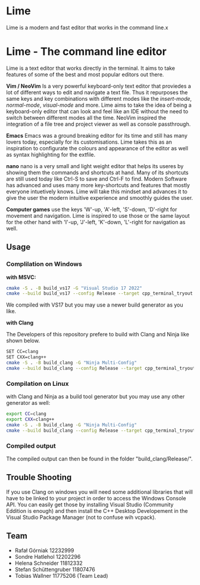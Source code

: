 # Lime
Lime is a modern and fast editor that works in the command line.x

# Lime - The command line editor

Lime is a text editor that works directly in the terminal. It aims to take features of some of the best and most popular editors out there.  

 **Vim / NeoVim** Is a very powerful keyboard-only text editor that proviedes a lot of different ways to edit and navigate a text file. Thus it repurposes the same keys and key combinations with different modes like the *insert-mode*, *normal-mode*, *visual-mode* and more. Lime aims to take the idea of being a keyboard-only editor that can look and feel like an IDE without the need to switch between different modes all the time. NeoVim inspired the integration of a file tree and project viewer as well as console passthrough. 
 
 **Emacs** Emacs was a ground breaking editor for its time and still has many lovers today, especially for its customisations. Lime takes this as an inspiration to configurate the colours and appearance of the editor as well as syntax highlighting for the extfile. 
 
 **nano** nano is a very small and light weight editor that helps its useres by showing them the commands and shortcuts at hand. Many of its shortcuts are still used today like Ctrl-S to save and Ctrl-F to find. Modern Software has advanced and uses many more key-shortcuts and features that mostly everyone intuetively knows. Lime will take this mindset and advances it to give the user the modern intuitive experience and smoothly guides the user.  
 
 **Computer games** use the keys 'W'-up, 'A'-left, 'S'-down, 'D'-right for movement and navigation. Lime is inspired to use those or the same layout for the other hand with 'I'-up, 'J'-left, 'K'-down, 'L'-right for navigation as well.

## Usage

### Complilation on Windows

**with MSVC:**
```bash
cmake -S . -B build_vs17 -G "Visual Studio 17 2022"  
cmake --build build_vs17 --config Release --target cpp_terminal_tryout
```
We compiled with VS17 but you may use a newer build generator as you like.

**with Clang**


The Developers of this repository prefere to build with Clang and Ninja like shown below.
```bash
SET CC=clang
SET CXX=clang++
cmake -S . -B build_clang -G "Ninja Multi-Config"
cmake --build build_clang --config Release --target cpp_terminal_tryout
```

### Compilation on Linux

with Clang and Ninja as a build tool generator but you may use any other generator as well:
```bash
export CC=clang
export CXX=clang++
cmake -S . -B build_clang -G "Ninja Multi-Config"
cmake --build build_clang --config Release --target cpp_terminal_tryout
```

### Compiled output

The compiled output can then be found in the folder "build_clang/Release/".

## Trouble Shooting

If you use Clang on windows you will need some additional libraries that will have to be linked to your project in order to access the Windows Console API.
You can easily get those by installing Visual Studio (Community Eddition is enough) and then install the C++ Desktop Developement in the Visual Studio Package Manager (not to confuse wih vcpack).

## Team
- Rafał Górniak 12232999
- Sondre Hatlehol 12202296
- Helena Schneider 11812332
- Stefan Schüttengruber 11807476
- Tobias Wallner 11775206 (Team Lead)

